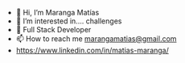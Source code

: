 - 👋 Hi, I’m Maranga Matías
- 👀 I’m interested in.... challenges
- 🌱 Full Stack Developer
- 📫 How to reach me marangamatias@gmail.com
- https://www.linkedin.com/in/matias-maranga/

<!---
Supertraining/Supertraining is a ✨ special ✨ repository because its `README.md` (this file) appears on your GitHub profile.
You can click the Preview link to take a look at your changes.
--->
